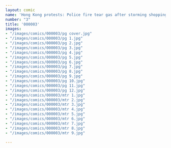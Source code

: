 ```yaml
---
layout: comic
name: 'Hong Kong protests: Police fire tear gas after storming shopping mall'
number: "3"
title: '000003'
images:
- "/images/comics/000003/pg cover.jpg"
- "/images/comics/000003/pg 1.jpg"
- "/images/comics/000003/pg 2.jpg"
- "/images/comics/000003/pg 3.jpg"
- "/images/comics/000003/pg 4.jpg"
- "/images/comics/000003/pg 5.jpg"
- "/images/comics/000003/pg 6.jpg"
- "/images/comics/000003/pg 7.jpg"
- "/images/comics/000003/pg 8.jpg"
- "/images/comics/000003/pg 9.jpg"
- "/images/comics/000003/pg 10.jpg"
- "/images/comics/000003/pg 11.jpg"
- "/images/comics/000003/pg 12.jpg"
- "/images/comics/000003/mtr 1.jpg"
- "/images/comics/000003/mtr 2.jpg"
- "/images/comics/000003/mtr 3.jpg"
- "/images/comics/000003/mtr 4.jpg"
- "/images/comics/000003/mtr 5.jpg"
- "/images/comics/000003/mtr 6.jpg"
- "/images/comics/000003/mtr 7.jpg"
- "/images/comics/000003/mtr 8.jpg"
- "/images/comics/000003/mtr 9.jpg"

---
```

